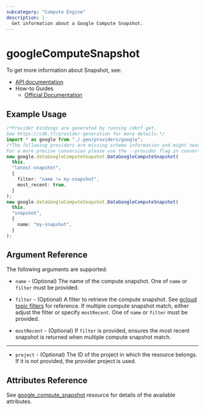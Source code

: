 ```yaml
---
subcategory: "Compute Engine"
description: |-
  Get information about a Google Compute Snapshot.
---
```


# googleComputeSnapshot

To get more information about Snapshot, see:

* [API documentation](https://cloud.google.com/compute/docs/reference/rest/v1/snapshots)
* How-to Guides
  * [Official Documentation](https://cloud.google.com/compute/docs/disks/create-snapshots)

## Example Usage

```typescript
/*Provider bindings are generated by running cdktf get.
See https://cdk.tf/provider-generation for more details.*/
import * as google from "./.gen/providers/google";
/*The following providers are missing schema information and might need manual adjustments to synthesize correctly: google.
For a more precise conversion please use the --provider flag in convert.*/
new google.dataGoogleComputeSnapshot.DataGoogleComputeSnapshot(
  this,
  "latest-snapshot",
  {
    filter: "name != my-snapshot",
    most_recent: true,
  }
);
new google.dataGoogleComputeSnapshot.DataGoogleComputeSnapshot(
  this,
  "snapshot",
  {
    name: "my-snapshot",
  }
);

```

## Argument Reference

The following arguments are supported:

*   `name` - (Optional) The name of the compute snapshot. One of `name` or `filter` must be provided.

*   `filter` - (Optional) A filter to retrieve the compute snapshot.
    See [gcloud topic filters](https://cloud.google.com/sdk/gcloud/reference/topic/filters) for reference.
    If multiple compute snapshot match, either adjust the filter or specify `mostRecent`. One of `name` or `filter` must be provided.

*   `mostRecent` - (Optional) If `filter` is provided, ensures the most recent snapshot is returned when multiple compute snapshot match.

***

* `project` - (Optional) The ID of the project in which the resource belongs.
  If it is not provided, the provider project is used.

## Attributes Reference

See [google\_compute\_snapshot](https://registry.terraform.io/providers/hashicorp/google/latest/docs/resources/compute_snapshot) resource for details of the available attributes.
